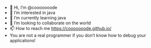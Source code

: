 - 👋 Hi, I’m @cooooooode
- 👀 I’m interested in java
- 🌱 I’m currently learning java
- 💞️ I’m looking to collaborate on the world
- 📫 How to reach me https://cooooooode.github.io/
- You are not a real programmer if you don’t know how to debug your applications!

<!---
cooooooode/cooooooode is a ✨ special ✨ repository because its `README.md` (this file) appears on your GitHub profile.
You can click the Preview link to take a look at your changes.
--->
